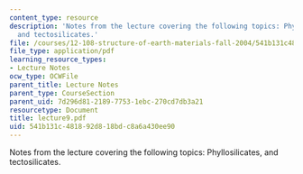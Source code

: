 ```yaml
---
content_type: resource
description: 'Notes from the lecture covering the following topics: Phyllosilicates,
  and tectosilicates.'
file: /courses/12-108-structure-of-earth-materials-fall-2004/541b131c481892d818bdc8a6a430ee90_lecture9.pdf
file_type: application/pdf
learning_resource_types:
- Lecture Notes
ocw_type: OCWFile
parent_title: Lecture Notes
parent_type: CourseSection
parent_uid: 7d296d81-2189-7753-1ebc-270cd7db3a21
resourcetype: Document
title: lecture9.pdf
uid: 541b131c-4818-92d8-18bd-c8a6a430ee90
---
```

Notes from the lecture covering the following topics: Phyllosilicates, and tectosilicates.

